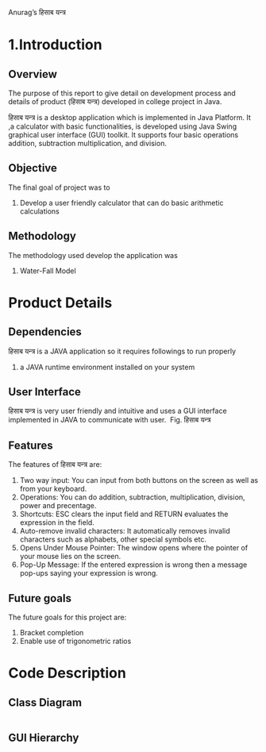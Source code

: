 Anurag’s
हिसाब यन्त्र


# 1.Introduction

## Overview 
The purpose of this report to give detail on development process and details of product (हिसाब यन्त्र) developed in college project in Java. 

हिसाब यन्त्र is a desktop application which is implemented in Java Platform. It ,a calculator with basic functionalities, is developed using Java Swing graphical user interface (GUI) toolkit. It supports four basic operations addition, subtraction multiplication, and division.  

## Objective
The final goal of project was to
1. Develop a user friendly calculator  that can do basic arithmetic calculations

## Methodology
The methodology used develop the application was
1.  Water-Fall Model

# Product Details
## Dependencies
हिसाब यन्त्र is a JAVA application so it requires followings to run properly
1.  a JAVA runtime environment installed on your system 

## User Interface
हिसाब यन्त्र is very user friendly and intuitive and uses a GUI interface implemented in JAVA to communicate with user.
  <img src=" "/>
Fig. हिसाब यन्त्र

## Features
The features of  हिसाब यन्त्र are:
1. Two way input: You can input from both buttons on the screen as well as from your keyboard.
2. Operations: You can do addition, subtraction, multiplication, division, power and precentage.
3. Shortcuts: ESC clears the input field and RETURN evaluates the expression in the field.
4. Auto-remove invalid characters: It automatically removes invalid characters such as alphabets, other special symbols etc.  
4. Opens Under Mouse Pointer: The window opens where the pointer of your mouse lies on the screen.
6. Pop-Up Message: If the entered expression is wrong then a message pop-ups saying your expression is wrong. 

## Future goals
The future goals for this project are:
1. Bracket completion
2. Enable use of trigonometric ratios


# Code Description

## Class Diagram
 <img src=""/>

## GUI Hierarchy
<ing src=""/>
